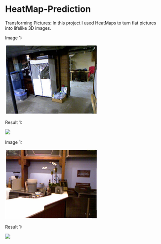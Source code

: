 # HeatMap-Prediction

Transforming Pictures: In this project I used HeatMaps to turn flat pictures into lifelike 3D images. 

Image 1:

<img src="https://github.com/cjaitej/HeatMap-Prediction/blob/main/Results/1.jpg" width=300>                            

Result 1:

<img src="https://github.com/cjaitej/HeatMap-Prediction/blob/main/Results/1.gif" width=350>


Image 1:

<img src="https://github.com/cjaitej/HeatMap-Prediction/blob/main/Results/2.jpg" width=300>                            

Result 1:

<img src="https://github.com/cjaitej/HeatMap-Prediction/blob/main/Results/2.gif" width=350>

